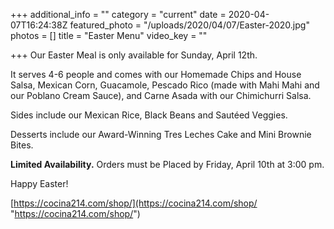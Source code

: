 +++
additional_info = ""
category = "current"
date = 2020-04-07T16:24:38Z
featured_photo = "/uploads/2020/04/07/Easter-2020.jpg"
photos = []
title = "Easter Menu"
video_key = ""

+++
Our Easter Meal is only available for Sunday, April 12th. 

It serves 4-6 people and comes with our Homemade Chips and House Salsa, Mexican Corn, Guacamole, Pescado Rico (made with Mahi Mahi and our Poblano Cream Sauce), and Carne Asada with our Chimichurri Salsa. 

Sides include our Mexican Rice, Black Beans and Sautéed Veggies. 

Desserts include our Award-Winning Tres Leches Cake and Mini Brownie Bites.

**Limited Availability.** Orders must be Placed by Friday, April 10th at 3:00 pm.

Happy Easter!

[https://cocina214.com/shop/](https://cocina214.com/shop/ "https://cocina214.com/shop/")